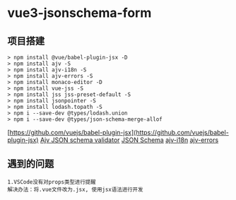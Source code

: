# vue3-jsonschema-form

## 项目搭建

```shell
> npm install @vue/babel-plugin-jsx -D
> npm install ajv -S
> npm install ajv-i18n -S
> npm install ajv-errors -S
> npm install monaco-editor -D
> npm install vue-jss -S
> npm install jss jss-preset-default -S
> npm install jsonpointer -S
> npm install lodash.topath -S
> npm i --save-dev @types/lodash.union
> npm i --save-dev @types/json-schema-merge-allof
```

[https://github.com/vuejs/babel-plugin-jsx](https://github.com/vuejs/babel-plugin-jsx)
[Ajv JSON schema validator](https://ajv.js.org)
[JSON Schema](https://json-schema.org/)
[ajv-i18n](https://github.com/ajv-validator/ajv-i18n)
[ajv-errors](https://github.com/ajv-validator/ajv-errors)

## 遇到的问题

```shell
1.VSCode没有对props类型进行提醒
解决办法：将.vue文件改为.jsx, 使用jsx语法进行开发
```
